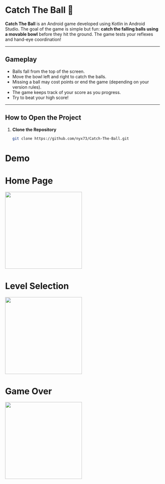 # Catch The Ball 🎯

**Catch The Ball** is an Android game developed using Kotlin in Android Studio. The goal of the game is simple but fun: **catch the falling balls using a movable bowl** before they hit the ground. The game tests your reflexes and hand-eye coordination!

---

## Gameplay

- Balls fall from the top of the screen.
- Move the bowl left and right to catch the balls.
- Missing a ball may cost points or end the game (depending on your version rules).
- The game keeps track of your score as you progress.
- Try to beat your high score!

---

## How to Open the Project

1. **Clone the Repository**
   ```bash
   git clone https://github.com/nyx73/Catch-The-Ball.git

# Demo 

 # Home Page
 <img src="https://github.com/user-attachments/assets/7d996445-3045-4aec-b92b-88458ce3c005" width="250"/>

 # Level Selection 
 <img src="https://github.com/user-attachments/assets/ab0475b3-b839-478f-8b03-6d19fe2131cb" width="250"/>

 # Game Over
 <img src="https://github.com/user-attachments/assets/50daf367-dd62-49fc-b77d-c68542b38429" width="250"/>
